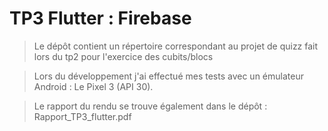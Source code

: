 # TP3 Flutter : Firebase

>Le dépôt contient un répertoire correspondant au projet de quizz fait lors du tp2 pour l'exercice des cubits/blocs

>Lors du développement j'ai effectué mes tests avec un émulateur Android : Le Pixel 3 (API 30).

>Le rapport du rendu se trouve également dans le dépôt : Rapport_TP3_flutter.pdf
